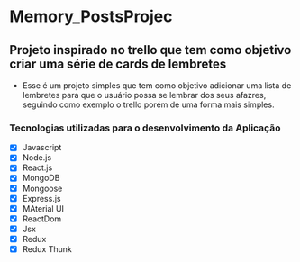 # Memory_PostsProjec
## Projeto inspirado no trello  que  tem  como  objetivo criar uma série de  cards de lembretes 
- Esse é um projeto  simples  que  tem  como  objetivo  adicionar uma lista de lembretes para  que  o  usuário possa se lembrar  dos seus  afazres, seguindo  como  exemplo  o  trello
porém  de uma forma mais  simples.

### Tecnologias utilizadas para o desenvolvimento da Aplicação

- [x] Javascript
- [x] Node.js
- [x] React.js
- [x] MongoDB
- [x] Mongoose
- [x] Express.js
- [x] MAterial UI
- [x] ReactDom
- [x] Jsx 
- [x] Redux
- [x] Redux Thunk
